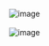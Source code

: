 ![image](https://github.com/user-attachments/assets/c1b22c33-6794-4408-9ee7-e1f8d2a6a38a)<br><br>![image](https://github.com/user-attachments/assets/9d4ef171-4afa-4aab-929e-5acd554c06cd)





<br><br>
